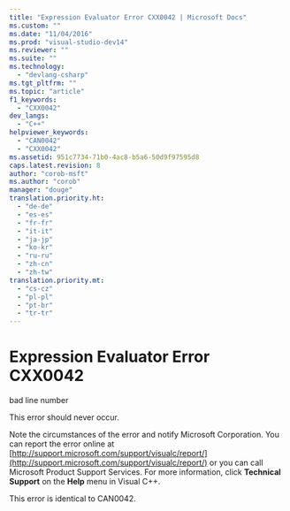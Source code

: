 ```yaml
---
title: "Expression Evaluator Error CXX0042 | Microsoft Docs"
ms.custom: ""
ms.date: "11/04/2016"
ms.prod: "visual-studio-dev14"
ms.reviewer: ""
ms.suite: ""
ms.technology: 
  - "devlang-csharp"
ms.tgt_pltfrm: ""
ms.topic: "article"
f1_keywords: 
  - "CXX0042"
dev_langs: 
  - "C++"
helpviewer_keywords: 
  - "CAN0042"
  - "CXX0042"
ms.assetid: 951c7734-71b0-4ac8-b5a6-50d9f97595d8
caps.latest.revision: 8
author: "corob-msft"
ms.author: "corob"
manager: "douge"
translation.priority.ht: 
  - "de-de"
  - "es-es"
  - "fr-fr"
  - "it-it"
  - "ja-jp"
  - "ko-kr"
  - "ru-ru"
  - "zh-cn"
  - "zh-tw"
translation.priority.mt: 
  - "cs-cz"
  - "pl-pl"
  - "pt-br"
  - "tr-tr"
---
```

# Expression Evaluator Error CXX0042
bad line number  
  
 This error should never occur.  
  
 Note the circumstances of the error and notify Microsoft Corporation. You can report the error online at [http://support.microsoft.com/support/visualc/report/](http://support.microsoft.com/support/visualc/report/) or you can call Microsoft Product Support Services. For more information, click **Technical Support** on the **Help** menu in Visual C++.  
  
 This error is identical to CAN0042.